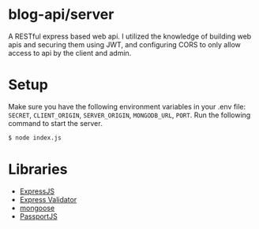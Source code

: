 # blog-api/server

A RESTful express based web api. I utilized the knowledge of building web apis and securing them using JWT, and configuring CORS to only allow access to api by the client and admin.

# Setup

Make sure you have the following environment variables in your .env file: `SECRET`, `CLIENT_ORIGIN`, `SERVER_ORIGIN`, `MONGODB_URL`, `PORT`. Run the following command to start the server.

```bash
$ node index.js
```

# Libraries

- <a href="https://expressjs.com/">ExpressJS</a>
- <a href="https://express-validator.github.io/">Express Validator</a>
- <a href="https://mongoosejs.com/">mongoose</a>
- <a href="http://www.passportjs.org/">PassportJS</a>
